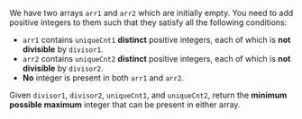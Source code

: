 We have two arrays `arr1` and `arr2` which are initially empty. You need to add positive integers to them such that they satisfy all the following conditions:

- `arr1` contains `uniqueCnt1` **distinct** positive integers, each of which is **not divisible** by `divisor1`.
- `arr2` contains `uniqueCnt2` **distinct** positive integers, each of which is **not divisible** by `divisor2`.
- **No** integer is present in both `arr1` and `arr2`.

Given `divisor1`, `divisor2`, `uniqueCnt1`, and `uniqueCnt2`, return the **minimum possible maximum** integer that can be present in either array.
